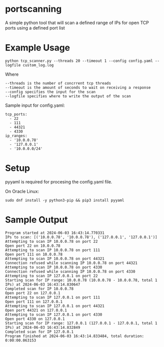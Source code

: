# portscanning
A simple python tool that will scan a defined range of IPs for open TCP ports using a defined port list

Example Usage
=============
```
python tcp_scanner.py --threads 20 --timeout 1 --config config.yaml --logfile custom_log.log
```

Where
```
--threads is the number of concrrent tcp threads
--timeout is the amount of seconds to wait on receiving a response
--config specifies the input for the scan
--logfile specifies where to write the output of the scan
```

Sample input for config.yaml:

```
tcp_ports:
  - 22
  - 111
  - 44321
  - 4330
ip_ranges:
  - '10.0.0.78'
  - '127.0.0.1'
  - '10.0.0.0/24'
```

Setup
=====
pyyaml is required for procesing the config.yaml file.

On Oracle Linux:
```
sudo dnf install -y python3-pip && pip3 install pyyaml
```

Sample Output
=============
```
Program started at 2024-06-03 16:43:14.770331
IPs to scan: [('10.0.0.78', '10.0.0.78'), ('127.0.0.1', '127.0.0.1')]
Attempting to scan IP 10.0.0.78 on port 22
Open port 22 on 10.0.0.78
Attempting to scan IP 10.0.0.78 on port 111
Open port 111 on 10.0.0.78
Attempting to scan IP 10.0.0.78 on port 44321
Connection refused while scanning IP 10.0.0.78 on port 44321
Attempting to scan IP 10.0.0.78 on port 4330
Connection refused while scanning IP 10.0.0.78 on port 4330
Attempting to scan IP 127.0.0.1 on port 22
Starting scan for IP range: 10.0.0.78 (10.0.0.78 - 10.0.0.78, total 1 IPs) at 2024-06-03 16:43:14.830647
Completed scan for IP 10.0.0.78
Open port 22 on 127.0.0.1
Attempting to scan IP 127.0.0.1 on port 111
Open port 111 on 127.0.0.1
Attempting to scan IP 127.0.0.1 on port 44321
Open port 44321 on 127.0.0.1
Attempting to scan IP 127.0.0.1 on port 4330
Open port 4330 on 127.0.0.1
Starting scan for IP range: 127.0.0.1 (127.0.0.1 - 127.0.0.1, total 1 IPs) at 2024-06-03 16:43:14.832849
Completed scan for IP 127.0.0.1
Program finished at 2024-06-03 16:43:14.833484, total duration: 0:00:00.063153
```

